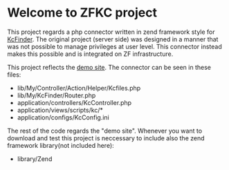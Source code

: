 # Welcome to ZFKC project
This project regards a php connector written in zend framework style for [KcFinder](http://kcfinder.sunhater.com// "KCFinder").
The original project (server side) was designed in a manner that was not possible to manage privileges at user level. This connector instead makes this possible and is integrated on ZF infrastructure.
 
This project reflects the [demo site](http://zfkc.ovum.it/ "jump to zfkc.ovum.it"). The connector can be seen in these files:

- lib/My/Controller/Action/Helper/Kcfiles.php
- lib/My/KcFinder/Router.php
- application/controllers/KcController.php
- application/views/scripts/kc/*
- application/configs/KcConfig.ini

The rest of the code regards the "demo site". Whenever you want to download and test this project is neccessary to include also the zend framework library(not included here):

- library/Zend

